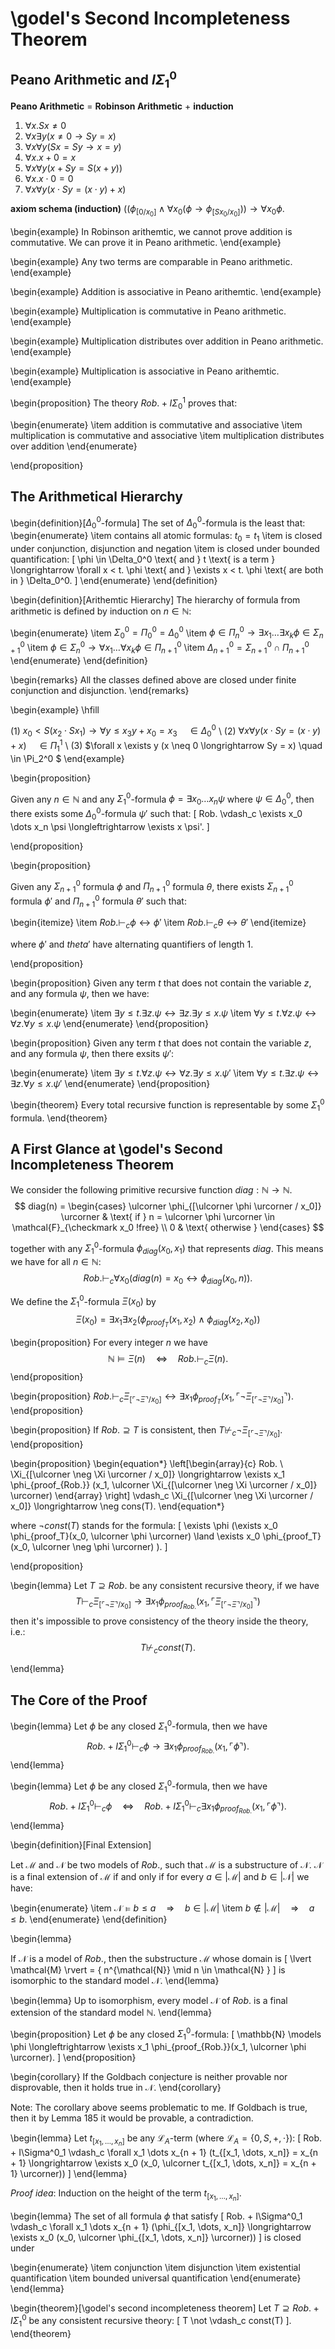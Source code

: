 # \godel's Second Incompleteness Theorem

## Peano Arithmetic and $I\Sigma_1^0$

**Peano Arithmetic** = **Robinson Arithmetic** + **induction**

1. $\forall x. Sx \neq 0$
2. $\forall x \exists y (x \neq 0 \to Sy = x)$
3. $\forall x \forall y (Sx = Sy \to x = y)$
4. $\forall x. x + 0 = x$
5. $\forall x \forall y (x + Sy = S(x + y))$
6. $\forall x. x \cdot 0 = 0$
7. $\forall x \forall y (x \cdot Sy = (x \cdot y) + x)$

**axiom schema (induction)** $((\phi_{[0/x_0]} \land \forall x_0 (\phi
  \to \phi_{[Sx_0/x_0]})) \to \forall x_0 \phi$.


\begin{example}
In Robinson arithemtic, we cannot prove addition is commutative. We can prove it
in Peano arithmetic.
\end{example}


\begin{example}
Any two terms are comparable in Peano arithmetic.
\end{example}


\begin{example}
Addition is associative in Peano arithemtic.
\end{example}


\begin{example}
Multiplication is commutative in Peano arithmetic.
\end{example}

\begin{example}
Multiplication distributes over addition in Peano arithmetic.
\end{example}

\begin{example}
Multiplication is associative in Peano arithemtic.
\end{example}


\begin{proposition}
The theory $Rob. + I\Sigma_0^1$ proves that:

\begin{enumerate}
\item addition is commutative and associative
\item multiplication is commutative and associative
\item multiplication distributes over addition
\end{enumerate}

\end{proposition}


## The Arithmetical Hierarchy

\begin{definition}[$\Delta_0^0$-formula]
The set of $\Delta_0^0$-formula is the least that:
\begin{enumerate}
\item contains all atomic formulas: $t_0 = t_1$
\item is closed under conjunction, disjunction and negation
\item is closed under bounded quantification:
\[
\phi \in \Delta_0^0 \text{ and } t \text{ is a term } \longrightarrow \forall x < t. \phi \text{ and } \exists x < t. \phi \text{ are both in } \Delta_0^0.
\]
\end{enumerate}
\end{definition}


\begin{definition}[Arithemtic Hierarchy]
The hierarchy of formula from arithmetic is defined by induction on $n \in \mathbb{N}$:

\begin{enumerate}
\item $\Sigma_0^0 = \Pi_0^0 = \Delta_0^0$
\item $\phi \in \Pi_n^0 \longrightarrow \exists x_1 \dots \exists x_k \phi \in \Sigma_{n + 1}^0$
\item $\phi \in \Sigma_n^0 \longrightarrow \forall x_1 \dots \forall x_k \phi \in \Pi_{n + 1}^0$
\item $\Delta_{n + 1}^0 = \Sigma_{n + 1}^0 \cap \Pi_{n + 1}^0$
\end{enumerate}
\end{definition}

\begin{remarks}
All the classes defined above are closed under finite conjunction and disjunction.
\end{remarks}


\begin{example}
\hfill

(1) $x_0 < S(x_2 \cdot Sx_1) \longrightarrow \forall y \le x_3 y + x_0 = x_3 \quad \in \Delta_0^0$ \\
(2) $\forall x \forall y (x \cdot Sy = (x \cdot y) + x) \quad \in \Pi_1^1$ \\
(3) $\forall x \exists y (x \neq 0 \longrightarrow Sy = x) \quad \in \Pi_2^0 $
\end{example}


\begin{proposition}

Given any $n \in \mathbb{N}$ and any $\Sigma_1^0$-formula $\phi =
\exists x_0 \dots x_n \psi$ where $\psi \in \Delta_0^0$, then there
exists some $\Delta^0_0$-formula $\psi'$ such that:
\[
Rob. \vdash_c \exists x_0 \dots x_n \psi \longleftrightarrow \exists x \psi'.
\]

\end{proposition}



\begin{proposition}

Given any $\Sigma_{n + 1}^0$ formula $\phi$ and $\Pi_{n + 1}^0$
formula $\theta$, there exists $\Sigma_{n + 1}^0$ formula $\phi'$ and
$\Pi_{n + 1}^0$ formula $\theta'$ such that:

\begin{itemize}
\item $Rob. \vdash_c \phi \longleftrightarrow \phi'$
\item $Rob. \vdash_c \theta \longleftrightarrow \theta'$
\end{itemize}

where $\phi'$ and $theta'$ have alternating quantifiers of length 1.

\end{proposition}


\begin{proposition}
Given any term $t$ that does not contain the variable $z$, and any formula
$\psi$, then we have:

\begin{enumerate}
\item $\exists y \le t. \exists z. \psi \longleftrightarrow \exists z. \exists y \le x. \psi$
\item $\forall y \le t. \forall z. \psi \longleftrightarrow \forall z. \forall y \le x. \psi$
\end{enumerate}
\end{proposition}


\begin{proposition}
Given any term $t$ that does not contain the variable $z$, and any formula
$\psi$, then there exsits $\psi'$:

\begin{enumerate}
\item $\exists y \le t. \forall z. \psi \longleftrightarrow \forall z. \exists y \le x. \psi'$
\item $\forall y \le t. \exists z. \psi \longleftrightarrow \exists z. \forall y \le x. \psi'$
\end{enumerate}
\end{proposition}


\begin{theorem}
Every total recursive function is representable by some $\Sigma_1^0$ formula.
\end{theorem}


## A First Glance at \godel's Second Incompleteness Theorem

We consider the following primitive recursive function $diag :
\mathbb{N} \to \mathbb{N}$.
$$
diag(n) =
\begin{cases}
\ulcorner \phi_{[\ulcorner \phi \urcorner / x_0]} \urcorner  & \text{ if } n = \ulcorner \phi \urcorner \in \mathcal{F}_{\checkmark x_0 !free} \\
0 & \text{ otherwise }
\end{cases}
$$

together with any $\Sigma_1^0$-formula $\phi_{diag}(x_0, x_1)$
that represents $diag$. This means we have for all $n \in \mathbb{N}$:
$$
Rob. \vdash_c \forall x_0 (diag(n) = x_0 \longleftrightarrow \phi_{diag}(x_0, n)).
$$

We define the $\Sigma_1^0$-formula $\Xi(x_0)$ by
$$
\Xi(x_0) = \exists x_1 \exists x_2 (\phi_{proof_T}(x_1, x_2) \land \phi_{diag}(x_2, x_0))
$$


\begin{proposition}
For every integer $n$ we have
$$
\mathbb{N} \models \Xi(n) \quad \Longleftrightarrow \quad Rob. \vdash_c \Xi(n).
$$
\end{proposition}


\begin{proposition}
$Rob. \vdash_c \Xi_{[\ulcorner \neg \Xi \urcorner / x_0]} \longleftrightarrow \exists x_1 \phi_{proof_T}(x_1, \ulcorner \neg \Xi_{[\ulcorner \neg \Xi \urcorner / x_0]} \urcorner).$
\end{proposition}


\begin{proposition}
If $Rob. \supseteq T$ is consistent, then $T \not \vdash_c \neg \Xi_{[\ulcorner \neg \Xi \urcorner / x_0]}.$
\end{proposition}



\begin{proposition}
\begin{equation*}
\left[\begin{array}{c}
    Rob. \\
    \Xi_{[\ulcorner \neg \Xi \urcorner / x_0]} \longrightarrow \exists x_1 \phi_{proof_{Rob.}} (x_1, \ulcorner \Xi_{[\ulcorner \neg \Xi \urcorner / x_0]} \urcorner)
 \end{array}
 \right]
 \vdash_c
 \Xi_{[\ulcorner \neg \Xi \urcorner / x_0]} \longrightarrow \neg cons(T).
\end{equation*}

where $\neg const(T)$ stands for the formula:
\[
\exists \phi (\exists x_0 \phi_{proof_T}(x_0, \ulcorner \phi \urcorner) \land \exists x_0 \phi_{proof_T}(x_0, \ulcorner \neg \phi \urcorner) ).
\]

\end{proposition}


\begin{lemma}
Let $T \supseteq Rob.$ be any consistent recursive theory, if we have
$$
T \vdash_c \Xi_{[\ulcorner \neg \Xi \urcorner / x_0]} \longrightarrow \exists x_1 \phi_{proof_{Rob.}}(x_1, \ulcorner \Xi_{[\ulcorner \neg \Xi \urcorner / x_0]} \urcorner)
$$
then it's impossible to prove consistency of the theory inside the theory, i.e.:
$$
T \not \vdash_c const(T).
$$

\end{lemma}


## The Core of the Proof

\begin{lemma}
Let $\phi$ be any closed $\Sigma_1^0$-formula, then we have
$$
Rob. + I\Sigma_1^0 \vdash_c \phi \longrightarrow \exists x_1 \phi_{proof_{Rob.}} (x_1, \ulcorner \phi \urcorner).
$$
\end{lemma}



\begin{lemma}
Let $\phi$ be any closed $\Sigma_1^0$-formula, then we have
$$
Rob. + I\Sigma_1^0 \vdash_c \phi  \quad  \Longleftrightarrow \quad Rob. + I\Sigma_1^0 \vdash_c \exists x_1 \phi_{proof_{Rob.}} (x_1, \ulcorner \phi \urcorner).
$$
\end{lemma}


\begin{definition}[Final Extension]

Let $\mathcal{M}$ and $\mathcal{N}$ be two models of $Rob.$, such that
$\mathcal{M}$ is a substructure of $\mathcal{N}$.  $\mathcal{N}$ is a
final extension of $\mathcal{M}$ if and only if for every $a \in
\lvert \mathcal{M} \rvert$ and $b \in \lvert \mathcal{N} \rvert$ we
have:

\begin{enumerate}
\item $\mathcal{N} \models b \le a \quad \Longrightarrow \quad b \in \lvert \mathcal{M} \rvert$
\item $b \notin \lvert \mathcal{M} \rvert \quad \Longrightarrow \quad a \le b$.
\end{enumerate}
\end{definition}


\begin{lemma}

If $\mathcal{N}$ is a model of $Rob.$, then the substructure
$\mathcal{M}$ whose domain is
\[
\lvert \mathcal{M} \rvert = \{ n^{\mathcal{N}} \mid n \in \mathcal{N} \}
\]
is isomorphic to the standard model $\mathcal{N}$.
\end{lemma}



\begin{lemma}
Up to isomorphism, every model $\mathcal{N}$ of $Rob.$ is a final extension of
the standard model $\mathbb{N}$.
\end{lemma}


\begin{proposition}
Let $\phi$ be any closed $\Sigma_1^0$-formula:
\[
\mathbb{N} \models \phi \longleftrightarrow \exists x_1 \phi_{proof_{Rob.}}(x_1, \ulcorner \phi \urcorner).
\]
\end{proposition}


\begin{corollary}
If the Goldbach conjecture is neither provable nor disprovable, then it holds true in $\mathcal{N}$.
\end{corollary}


Note: The corollary above seems problematic to me. If Goldbach is
true, then it by Lemma 185 it would be provable, a contradiction.


\begin{lemma}
Let $t_{[x_1, \dots, x_n]}$ be any $\mathcal{L}_A$-term (where $\mathcal{L}_A = \{ 0, S, +, \cdot \}$):
\[
Rob. + I\Sigma^0_1 \vdash_c
\forall x_1 \dots x_{n + 1} (t_{[x_1, \dots, x_n]} = x_{n + 1} \longrightarrow \exists x_0 (x_0, \ulcorner t_{[x_1, \dots, x_n]} = x_{n + 1} \urcorner))
\]
\end{lemma}


*Proof idea*: Induction on the height of the term $t_{[x_1, \dots, x_n]}$.


\begin{lemma}
The set of all formula $\phi$ that satisfy
\[
Rob. + I\Sigma^0_1 \vdash_c
\forall x_1 \dots x_{n + 1} (\phi_{[x_1, \dots, x_n]} \longrightarrow \exists x_0 (x_0, \ulcorner \phi_{[x_1, \dots, x_n]} \urcorner))
\]
is closed under

\begin{enumerate}
\item conjunction
\item disjunction
\item existential quantification
\item bounded universal quantification
\end{enumerate}
\end{lemma}



\begin{theorem}[\godel's second incompleteness theorem]
Let $T \supseteq Rob. + I\Sigma_1^0$ be any consistent recursive theory:
\[
T \not \vdash_c const(T)
\].
\end{theorem}

